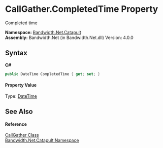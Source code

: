 ﻿# CallGather.CompletedTime Property 
 

Completed time

**Namespace:**&nbsp;<a href ="N_Bandwidth_Net_Catapult.md">Bandwidth.Net.Catapult</a><br />**Assembly:**&nbsp;Bandwidth.Net (in Bandwidth.Net.dll) Version: 4.0.0

## Syntax

**C#**<br />
``` C#
public DateTime CompletedTime { get; set; }
```


#### Property Value
Type: <a href="http://msdn2.microsoft.com/en-us/library/03ybds8y" target="_blank">DateTime</a>

## See Also


#### Reference
<a href ="T_Bandwidth_Net_Catapult_CallGather.md">CallGather Class</a><br /><a href ="N_Bandwidth_Net_Catapult.md">Bandwidth.Net.Catapult Namespace</a><br />